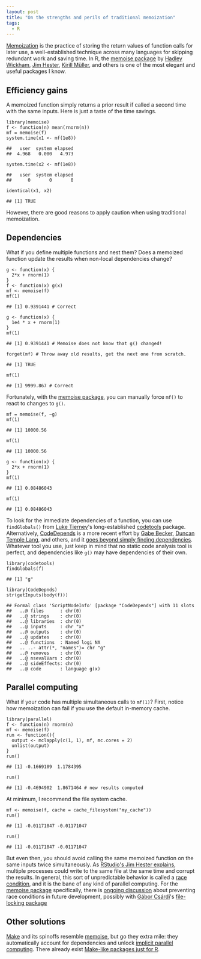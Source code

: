```yaml
---
layout: post
title: "On the strengths and perils of traditional memoization"
tags: 
  - R
---
```


<p>
<a href="https://en.wikipedia.org/wiki/Memoization">Memoization</a> is the practice of storing the return values of function calls for later use, a well-established technique across many languages for skipping redundant work and saving time. In R, the <a href="https://CRAN.R-project.org/package=memoise">memoise package</a> by <a href="https://github.com/hadley">Hadley Wickham</a>, <a href="https://github.com/jimhester">Jim Hester</a>, <a href="https://github.com/krlmlr">Kirill Müller</a>, and others is one of the most elegant and useful packages I know. 
</p>

## Efficiency gains

A memoized function simply returns a prior result if called a second time with the same inputs. Here is just a taste of the time savings.

<pre><code>library(memoise)
f <- function(n) mean(rnorm(n))
mf = memoise(f)
system.time(x1 <- mf(1e8))
</code></pre>
<pre style = "background: transparent"><code style = "background: transparent">##   user  system elapsed 
##  4.968   0.000   4.973 
</code></pre>
<pre><code>system.time(x2 <- mf(1e8))
</code></pre>
<pre style = "background: transparent"><code style = "background: transparent">##   user  system elapsed 
##      0       0       0 
</code></pre>
<pre><code>identical(x1, x2)
</code></pre>
<pre style = "background: transparent"><code style = "background: transparent">## [1] TRUE
</code></pre>

However, there are good reasons to apply caution when using traditional memoization.

## Dependencies

<p>
What if you define multiple functions and nest them? Does a memoized function update the results when non-local dependencies change?
</p>

<pre><code>g <- function(x) { 
  2*x + rnorm(1)
}
f <- function(x) g(x)
mf <- memoise(f)
mf(1)
</code></pre>
<pre style = "background: transparent"><code style = "background: transparent">## [1] 0.9391441 # Correct
</code></pre>
<pre><code>g <- function(x) {
  1e4 * x + rnorm(1)
}
mf(1)
</code></pre>
<pre style = "background: transparent"><code style = "background: transparent">## [1] 0.9391441 # Memoise does not know that g() changed!
</code></pre>
<pre><code>forget(mf) # Throw away old results, get the next one from scratch.
</code></pre>
<pre style = "background: transparent"><code style = "background: transparent">## [1] TRUE
</code></pre>
<pre><code>mf(1)
</code></pre>
<pre style = "background: transparent"><code style = "background: transparent">## [1] 9999.867 # Correct
</code></pre>

Fortunately, with the <a href="https://CRAN.R-project.org/package=memoise">memoise package</a>, you can manually force `mf()` to react to changes to `g()`.

<pre><code>mf = memoise(f, ~g)
mf(1)
</code></pre>
<pre style = "background: transparent"><code style = "background: transparent">## [1] 10000.56
</code></pre>
<pre><code>mf(1)
</code></pre>
<pre style = "background: transparent"><code style = "background: transparent">## [1] 10000.56
</code></pre>
<pre><code>g <- function(x) { 
  2*x + rnorm(1)
}
mf(1)
</code></pre>
<pre style = "background: transparent"><code style = "background: transparent">## [1] 0.08486043
</code></pre>
<pre><code>mf(1)
</code></pre>
<pre style = "background: transparent"><code style = "background: transparent">## [1] 0.08486043
</code></pre>

To look for the immediate dependencies of a function, you can use `findGlobals()` from <a href="http://homepage.divms.uiowa.edu/~luke/">Luke Tierney</a>'s long-established <a href="https://CRAN.R-project.org/package=codetools">codetools</a> package. Alternatively, <a href="https://CRAN.R-project.org/package=CodeDepends">CodeDepends</a> is a more recent effort by <a href="https://github.com/gmbecker">Gabe Becker</a>, <a href="https://github.com/duncantl">Duncan Temple Lang</a>, and others, and it <a href="https://cran.r-project.org/package=CodeDepends/vignettes/intro.html">goes beyond simply finding dependencies</a>. Whatever tool you use, just keep in mind that no static code analysis tool is perfect, and dependencies like `g()` may have dependencies of their own.

<pre><code>library(codetools)
findGlobals(f)
</code></pre>
<pre style = "background: transparent"><code style = "background: transparent">## [1] "g"
</code></pre>
<pre><code>library(CodeDepnds)
str(getInputs(body(f)))
</code></pre>
<pre style = "background: transparent"><code style = "background: transparent">## Formal class 'ScriptNodeInfo' [package "CodeDepends"] with 11 slots
##   ..@ files      : chr(0) 
##   ..@ strings    : chr(0) 
##   ..@ libraries  : chr(0) 
##   ..@ inputs     : chr "x"
##   ..@ outputs    : chr(0) 
##   ..@ updates    : chr(0) 
##   ..@ functions  : Named logi NA
##   .. ..- attr(*, "names")= chr "g"
##   ..@ removes    : chr(0) 
##   ..@ nsevalVars : chr(0) 
##   ..@ sideEffects: chr(0) 
##   ..@ code       : language g(x)
</code></pre>

## Parallel computing

<p>
What if your code has multiple simultaneous calls to <code>mf(1)</code>? First, notice how memoization can fail if you use the default in-memory cache.
</p>

<pre><code>library(parallel)
f <- function(n) rnorm(n)
mf <- memoise(f)
run <- function(){
  output <- mclapply(c(1, 1), mf, mc.cores = 2)
  unlist(output)
}
run()
</code></pre>
<pre style = "background: transparent"><code style = "background: transparent">## [1] -0.1669109  1.1784395
</code></pre>
<pre><code>run()
</code></pre>
<pre style = "background: transparent"><code style = "background: transparent">## [1] -0.4694902  1.8671464 # new results computed
</code></pre>

<p>
At minimum, I recommend the file system cache.
</p>

<pre><code>mf <- memoise(f, cache = cache_filesystem("my_cache"))
run()
</code></pre>
<pre style = "background: transparent"><code style = "background: transparent">## [1] -0.01171047 -0.01171047
</code></pre>
<pre><code>run()
</code></pre>
<pre style = "background: transparent"><code style = "background: transparent">## [1] -0.01171047 -0.01171047
</code></pre>

<p>
But even then, you should avoid calling the same memoized function on the same inputs twice simultaneously. As <a href="https://github.com/r-lib/memoise/issues/29">RStudio's Jim Hester explains</a>, multiple processes could write to the same file at the same time and corrupt the results. In general, this sort of unpredictable behavior is called a <a href="https://en.wikipedia.org/wiki/Race_condition">race condition</a>, and it is the bane of any kind of parallel computing. For the <a href="https://CRAN.R-project.org/package=memoise">memoise package</a> specifically, there is <a href="https://github.com/r-lib/memoise/issues/29">ongoing discussion</a> about preventing race conditions in future development, possibly with <a href="https://github.com/gaborcsardi">Gábor Csárdi</a>'s <a href="https://github.com/r-lib/filelock">file-locking package</a>
</p>

## Other solutions

<p>
<a href="https://www.gnu.org/software/make/">Make</a> and its spinoffs resemble <a href="https://CRAN.R-project.org/package=memoise">memoise</a>, but go they extra mile: they automatically account for dependencies and unlock <a href="https://en.wikipedia.org/wiki/Implicit_parallelism">implicit parallel computing</a>. There already exist <a href="https://github.com/wlandau-lilly/drake">Make-like packages just for R</a>.
</p>
